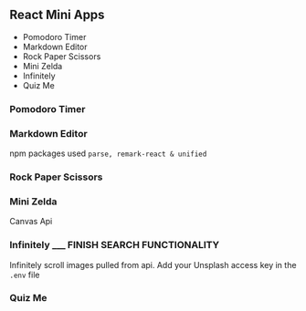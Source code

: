 ## React Mini Apps

-   Pomodoro Timer
-   Markdown Editor
-   Rock Paper Scissors
-   Mini Zelda
-   Infinitely
-   Quiz Me

### Pomodoro Timer

### Markdown Editor

npm packages used `parse, remark-react & unified`

### Rock Paper Scissors

### Mini Zelda

Canvas Api

### Infinitely \_\_\_ FINISH SEARCH FUNCTIONALITY

Infinitely scroll images pulled from api. Add your Unsplash access key in the `.env` file

### Quiz Me
